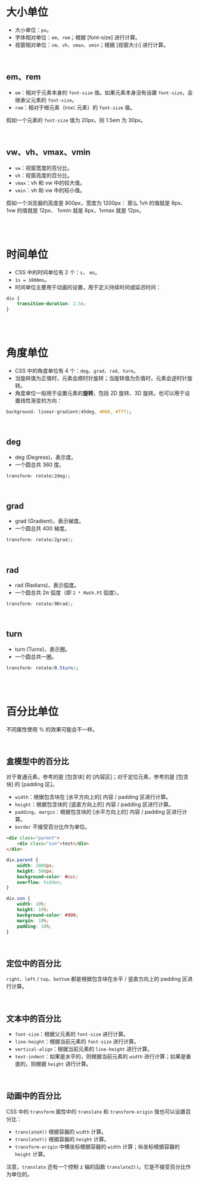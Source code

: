 # 大小单位

-   大小单位：`px`。
-   字体相对单位：`em`、`rem`；根据 [font-size] 进行计算。
-   视窗相对单位：`vm`、`vh`、`vmax`、`vmin`；根据 [视窗大小] 进行计算。

<br>

## em、rem

-   `em`：相对于元素本身的 `font-size` 值。如果元素本身没有设置 `font-size`，会继承父元素的 `font-size`。
-   `rem`：相对于根元素（`html` 元素）的 `font-size` 值。

假如一个元素的 `font-size` 值为 20px，则 1.5em 为 30px。

<br>

## vw、vh、vmax、vmin

-   `vw`：视窗宽度的百分比。
-   `vh`：视窗高度的百分比。
-   `vmax`：vh 和 vw 中的较大值。
-   `vmin`：vh 和 vw 中的较小值。

假如一个浏览器的高度是 800px，宽度为 1200px：
那么 1vh 的值就是 8px、 1vw 的值就是 12px、 1vmin 就是 8px，1vmax 就是 12px。

<br><br>

# 时间单位

-   CSS 中的时间单位有 2 个：`s`、 `ms`。
-   `1s = 1000ms`。
-   时间单位主要用于动画的设置，用于定义持续时间或延迟时间：

```css
div {
    transition-duration: 2.5s;
}
```

<br><br>

# 角度单位

-   CSS 中的角度单位有 4 个：`deg`、`grad`、`rad`、`turn`。
-   当旋转值为正值时，元素会顺时针旋转；当旋转值为负值时，元素会逆时针旋转。
-   角度单位一般用于设置元素的**旋转**，包括 2D 旋转、3D 旋转。也可以用于设置线性渐变的方向：

```css
background: linear-gradient(45deg, #000, #fff);
```

<br>

## deg

-   deg (Degress)，表示度。
-   一个圆总共 360 度。

```css
transform: rotate(2deg);
```

<br>

## grad

-   grad (Gradient)，表示梯度。
-   一个圆总共 400 梯度。

```css
transform: rotate(2grad);
```

<br>

## rad

-   rad (Radians)，表示弧度。
-   一个圆总共 2π 弧度（即 `2 * Math.PI` 弧度）。

```css
transform: rotate(90rad);
```

<br>

## turn

-   turn (Turns)，表示圈。
-   一个圆总共一圈。

```css
transform: rotate(0.5turn);
```

<br><br>

# 百分比单位

不同属性使用 % 的效果可能会不一样。

<br>

## 盒模型中的百分比

对于普通元素，参考的是 [包含块] 的 [内容区]；对于定位元素，参考的是 [包含块] 的 [padding 区]。

-   `width`：根据包含块在 [水平方向上的] 内容 / padding 区进行计算。
-   `height`：根据包含块的 [竖直方向上的] 内容 / padding 区进行计算。
-   `padding`、`margin`：根据包含块的 [水平方向上的] 内容 / padding 区进行计算。
-   `border` 不接受百分比作为单位。

```html
<div class="parent">
    <div class="son">test</div>
</div>
```

```css
div.parent {
    width: 1000px;
    height: 500px;
    background-color: #ccc;
    overflow: hidden;
}

div.son {
    width: 10%;
    height: 10%;
    background-color: #999;
    margin: 10%;
    padding: 10%;
}
```

<br>

## 定位中的百分比

`right`、`left` / `top`、`bottom` 都是根据包含块在水平 / 竖直方向上的 padding 区进行计算。

<br>

## 文本中的百分比

-   `font-size`：根据父元素的 `font-size` 进行计算。
-   `line-height`：根据当前元素的 `font-size` 进行计算。
-   `vertical-align`：根据当前元素的 `line-height` 进行计算。
-   `text-indent`：如果是水平的，则根据当前元素的 `width` 进行计算；如果是垂直的，则根据 `height` 进行计算。

<br>

## 动画中的百分比

CSS 中的 `transform` 属性中的 `translate` 和 `transform-origin` 值也可以设置百分比：

-   `translateX()` 根据容器的 `width` 计算。
-   `translateY()` 根据容器的 `height` 计算。
-   `transform-origin` 中横坐标根据容器的 `width` 计算；纵坐标根据容器的 `height` 计算。

注意，`translate` 还有一个控制 z 轴的函数 `translateZ()`。它是不接受百分比作为单位的。

<br>
